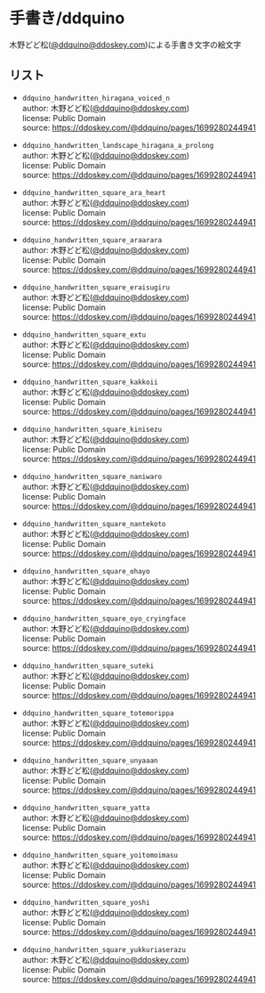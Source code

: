 # 手書き/ddquino

木野どど松([@ddquino@ddoskey.com](https://ddoskey.com/@ddquino))による手書き文字の絵文字

## リスト

- `ddquino_handwritten_hiragana_voiced_n`\
  author: 木野どど松([@ddquino@ddoskey.com](https://ddoskey.com/@ddquino))\
  license: Public Domain\
  source: https://ddoskey.com/@ddquino/pages/1699280244941

- `ddquino_handwritten_landscape_hiragana_a_prolong`\
  author: 木野どど松([@ddquino@ddoskey.com](https://ddoskey.com/@ddquino))\
  license: Public Domain\
  source: https://ddoskey.com/@ddquino/pages/1699280244941

- `ddquino_handwritten_square_ara_heart`\
  author: 木野どど松([@ddquino@ddoskey.com](https://ddoskey.com/@ddquino))\
  license: Public Domain\
  source: https://ddoskey.com/@ddquino/pages/1699280244941

- `ddquino_handwritten_square_araarara`\
  author: 木野どど松([@ddquino@ddoskey.com](https://ddoskey.com/@ddquino))\
  license: Public Domain\
  source: https://ddoskey.com/@ddquino/pages/1699280244941

- `ddquino_handwritten_square_eraisugiru`\
  author: 木野どど松([@ddquino@ddoskey.com](https://ddoskey.com/@ddquino))\
  license: Public Domain\
  source: https://ddoskey.com/@ddquino/pages/1699280244941

- `ddquino_handwritten_square_extu`\
  author: 木野どど松([@ddquino@ddoskey.com](https://ddoskey.com/@ddquino))\
  license: Public Domain\
  source: https://ddoskey.com/@ddquino/pages/1699280244941

- `ddquino_handwritten_square_kakkoii`\
  author: 木野どど松([@ddquino@ddoskey.com](https://ddoskey.com/@ddquino))\
  license: Public Domain\
  source: https://ddoskey.com/@ddquino/pages/1699280244941

- `ddquino_handwritten_square_kinisezu`\
  author: 木野どど松([@ddquino@ddoskey.com](https://ddoskey.com/@ddquino))\
  license: Public Domain\
  source: https://ddoskey.com/@ddquino/pages/1699280244941

- `ddquino_handwritten_square_naniwaro`\
  author: 木野どど松([@ddquino@ddoskey.com](https://ddoskey.com/@ddquino))\
  license: Public Domain\
  source: https://ddoskey.com/@ddquino/pages/1699280244941

- `ddquino_handwritten_square_nantekoto`\
  author: 木野どど松([@ddquino@ddoskey.com](https://ddoskey.com/@ddquino))\
  license: Public Domain\
  source: https://ddoskey.com/@ddquino/pages/1699280244941

- `ddquino_handwritten_square_ohayo`\
  author: 木野どど松([@ddquino@ddoskey.com](https://ddoskey.com/@ddquino))\
  license: Public Domain\
  source: https://ddoskey.com/@ddquino/pages/1699280244941

- `ddquino_handwritten_square_oyo_cryingface`\
  author: 木野どど松([@ddquino@ddoskey.com](https://ddoskey.com/@ddquino))\
  license: Public Domain\
  source: https://ddoskey.com/@ddquino/pages/1699280244941

- `ddquino_handwritten_square_suteki`\
  author: 木野どど松([@ddquino@ddoskey.com](https://ddoskey.com/@ddquino))\
  license: Public Domain\
  source: https://ddoskey.com/@ddquino/pages/1699280244941

- `ddquino_handwritten_square_totemorippa`\
  author: 木野どど松([@ddquino@ddoskey.com](https://ddoskey.com/@ddquino))\
  license: Public Domain\
  source: https://ddoskey.com/@ddquino/pages/1699280244941

- `ddquino_handwritten_square_unyaaan`\
  author: 木野どど松([@ddquino@ddoskey.com](https://ddoskey.com/@ddquino))\
  license: Public Domain\
  source: https://ddoskey.com/@ddquino/pages/1699280244941

- `ddquino_handwritten_square_yatta`\
  author: 木野どど松([@ddquino@ddoskey.com](https://ddoskey.com/@ddquino))\
  license: Public Domain\
  source: https://ddoskey.com/@ddquino/pages/1699280244941

- `ddquino_handwritten_square_yoitomoimasu`\
  author: 木野どど松([@ddquino@ddoskey.com](https://ddoskey.com/@ddquino))\
  license: Public Domain\
  source: https://ddoskey.com/@ddquino/pages/1699280244941

- `ddquino_handwritten_square_yoshi`\
  author: 木野どど松([@ddquino@ddoskey.com](https://ddoskey.com/@ddquino))\
  license: Public Domain\
  source: https://ddoskey.com/@ddquino/pages/1699280244941

- `ddquino_handwritten_square_yukkuriaserazu`\
  author: 木野どど松([@ddquino@ddoskey.com](https://ddoskey.com/@ddquino))\
  license: Public Domain\
  source: https://ddoskey.com/@ddquino/pages/1699280244941
